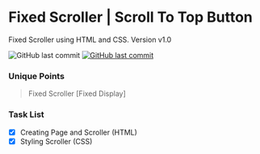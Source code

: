 # Fixed Scroller | Scroll To Top Button

Fixed Scroller using HTML and CSS. Version v1.0

<img alt="GitHub last commit" src="https://img.shields.io/github/last-commit/mogrady-git/Modern-Frontend-Components">
<a href="https://mogrady-git.github.io/Modern-Frontend-Components/"><img alt="GitHub last commit" src="https://img.shields.io/badge/Version%201.0-Launch%20Website-green"></a>

### Unique Points

> Fixed Scroller [Fixed Display]

### Task List

- [x] Creating Page and Scroller (HTML)
- [x] Styling Scroller (CSS)
